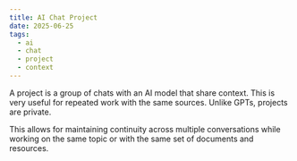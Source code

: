 ```yaml
---
title: AI Chat Project
date: 2025-06-25
tags:
  - ai
  - chat
  - project
  - context
---
```


A project is a group of chats with an AI model that share context. This is very useful for repeated work with the same sources. Unlike GPTs, projects are private.

This allows for maintaining continuity across multiple conversations while working on the same topic or with the same set of documents and resources.
